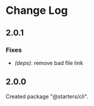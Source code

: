 # Change Log

## 2.0.1

### Fixes

- _(deps)_: remove bad file link


## 2.0.0

Created package "@starters/cli".

